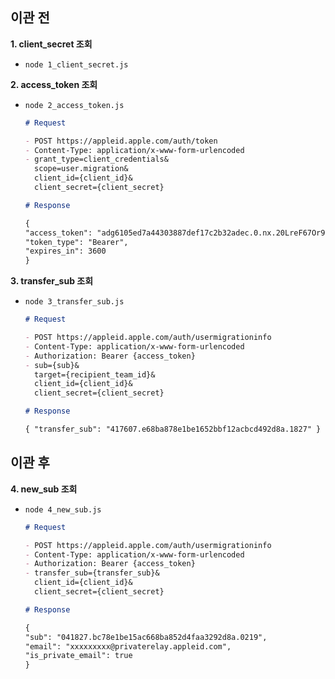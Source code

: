 ## 이관 전

**1. client_secret 조회**

   - `node 1_client_secret.js`

**2. access_token 조회**

   - `node 2_access_token.js`

     ```markdown
     # Request

     - POST https://appleid.apple.com/auth/token
     - Content-Type: application/x-www-form-urlencoded
     - grant_type=client_credentials&
       scope=user.migration&
       client_id={client_id}&
       client_secret={client_secret}

     # Response

     {
     "access_token": "adg6105ed7a44303887def17c2b32adec.0.nx.20LreF67Or9",
     "token_type": "Bearer",
     "expires_in": 3600
     }
     ```

**3. transfer_sub 조회**

   - `node 3_transfer_sub.js`

     ```markdown
     # Request

     - POST https://appleid.apple.com/auth/usermigrationinfo
     - Content-Type: application/x-www-form-urlencoded
     - Authorization: Bearer {access_token}
     - sub={sub}&
       target={recipient_team_id}&
       client_id={client_id}&
       client_secret={client_secret}

     # Response

     { "transfer_sub": "417607.e68ba878e1be1652bbf12acbcd492d8a.1827" }
     ```

## 이관 후

**4. new_sub 조회**

   - `node 4_new_sub.js`

     ```markdown
     # Request

     - POST https://appleid.apple.com/auth/usermigrationinfo
     - Content-Type: application/x-www-form-urlencoded
     - Authorization: Bearer {access_token}
     - transfer_sub={transfer_sub}&
       client_id={client_id}&
       client_secret={client_secret}

     # Response

     {
     "sub": "041827.bc78e1be15ac668ba852d4faa3292d8a.0219",
     "email": "xxxxxxxxx@privaterelay.appleid.com",
     "is_private_email": true
     }
     ```
